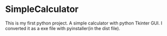 # SimpleCalculator
This is my first python project.
A simple calculator with python Tkinter GUI.
I converted it as a exe file with pyinstaller(in the dist file).

